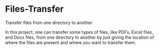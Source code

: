 # Files-Transfer
Transfer files from one directory to another

In this project, one can transfer some types of files, like PDFs, Excel files, and Docx files, from one directory to another by just giving the location of where the files are present and where you want to transfer them.
